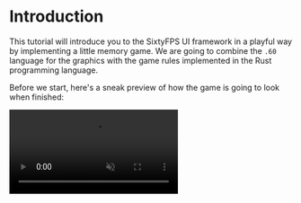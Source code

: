 # Introduction

This tutorial will introduce you to the SixtyFPS UI framework in a playful way by implementing a little memory game. We are going to combine the `.60` language for the graphics with the game rules implemented in the Rust programming language.

Before we start, here's a sneak preview of how the game is going to look when finished:

<video autoplay loop muted playsinline src="https://sixtyfps.io/blog/memory-game-tutorial/memory_clip.mp4"
        class="img-fluid img-thumbnail rounded"></video>
